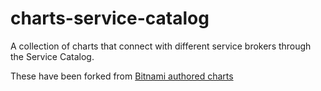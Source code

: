 # charts-service-catalog
A collection of charts that connect with different service brokers through the Service Catalog.

These have been forked from [Bitnami authored charts](https://github.com/bitnami/charts)
